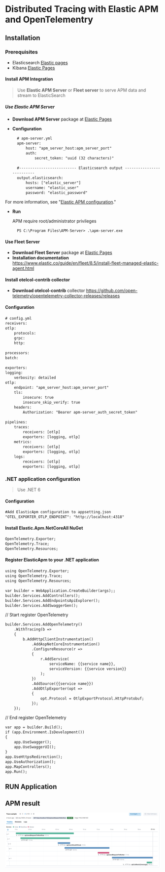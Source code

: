 ﻿# Distributed Tracing with Elastic APM and OpenTelementry
## **Installation**
### **Prerequisites**
* Elasticsearch [Elastic pages](https://www.elastic.co/guide/en/elasticsearch/reference/8.5/docker.html)
* Kibana [Elastic Pages](https://www.elastic.co/guide/en/kibana/8.5/docker.html)
#### **Install APM Integration**
> Use **Elastic APM Server** or **Fleet server** to serve APM data and stream to ElasticSearch
##### **Use Elastic APM Server**
* **Download APM Server** package at [Elastic Pages](https://www.elastic.co/downloads/past-releases/apm-server-8-5-3)
* **Configuration**



        # apm-server.yml
        apm-server:
            host: "apm_server_host:apm_server_port"
            auth:
                secret_token: "uuid (32 characters)"

        #-------------------------- Elasticsearch output --------------------------
        output.elasticsearch:
            hosts: ["elastic_server"]
            username: "elastic_user"
            password: "elastic_password"

For more information, see "[Elastic APM configuration](https://www.elastic.co/guide/en/apm/guide/8.5/configuration-process.html)."

* **Run**
    
    APM require root/administrator privileges

        PS C:\Program Files\APM-Server> .\apm-server.exe

#### **Use Fleet Server**

* **Download Fleet Server** package at [Elastic Pages](https://artifacts.elastic.co/downloads/beats/elastic-agent/elastic-agent-8.5.3-windows-x86_64.zip)
* **Installation documentation** https://www.elastic.co/guide/en/fleet/8.5/install-fleet-managed-elastic-agent.html

#### **Install otelcol-contrib collector**
* **Download otelcol-contrib** collector https://github.com/open-telemetry/opentelemetry-collector-releases/releases
#### **Configuration**
    # config.yml
    receivers:
    otlp:
        protocols:
        grpc:
        http:

    processors:
    batch:

    exporters:
    logging:
        verbosity: detailed
    otlp:
        endpoint: "apm_server_host:apm_server_port"
        tls:
            insecure: true
            insecure_skip_verify: true
        headers:
            Authorization: "Bearer apm-server_auth_secret_token"

    pipelines:
        traces:
            receivers: [otlp]
            exporters: [logging, otlp]
        metrics:
            receivers: [otlp]
            exporters: [logging, otlp]
        logs:
            receivers: [otlp]
            exporters: [logging, otlp]

### **.NET application configuration**
> Use .NET 6
#### **Configuration**
    #Add ElasticApm configuration to appsetting.json
    "OTEL_EXPORTER_OTLP_ENDPOINT": "http://localhost:4318"

#### **Install Elastic.Apm.NetCoreAll** NuGet
    OpenTelemetry.Exporter;
    OpenTelemetry.Trace;
    OpenTelemetry.Resources;

#### **Register** ElasticApm to your .NET application
    using OpenTelemetry.Exporter;
    using OpenTelemetry.Trace;
    using OpenTelemetry.Resources;

    var builder = WebApplication.CreateBuilder(args);;
    builder.Services.AddControllers();
    builder.Services.AddEndpointsApiExplorer();
    builder.Services.AddSwaggerGen();

// Start register OpenTelemetry 

    builder.Services.AddOpenTelemetry()
        .WithTracing(b =>
        {
            b.AddHttpClientInstrumentation()
                .AddAspNetCoreInstrumentation()
                .ConfigureResource(r =>
                {
                    r.AddService(
                        serviceName: {{service name}},
                        serviceVersion: {{service version}}
                    );
                })
                .AddSource({{service name}})
                .AddOtlpExporter(opt =>
                {
                    opt.Protocol = OtlpExportProtocol.HttpProtobuf;
                });
        });
// End register OpenTelemetry

    var app = builder.Build();
    if (app.Environment.IsDevelopment())
    {
        app.UseSwagger();
        app.UseSwaggerUI();
    }
    app.UseHttpsRedirection();
    app.UseAuthorization();
    app.MapControllers();
    app.Run();

## **RUN Application**

## **APM result**
![alt text](/images/elastic-apm.png)
